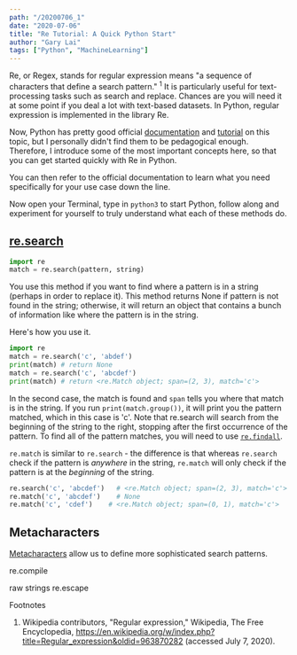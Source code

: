 ```yaml
---
path: "/20200706_1"
date: "2020-07-06"
title: "Re Tutorial: A Quick Python Start"
author: "Gary Lai"
tags: ["Python", "MachineLearning"]
---
```


Re, or Regex, stands for regular expression means "a sequence of characters that define a search pattern." <sup>1</sup> It is particularly useful for text-processing tasks such as search and replace. Chances are you will need it at some point if you deal a lot with text-based datasets. In Python, regular expression is implemented in the library Re.

Now, Python has pretty good official [documentation](https://docs.python.org/3/library/re.html) and [tutorial](https://docs.python.org/3/howto/regex.html) on this topic, but I personally didn't find them to be pedagogical enough. Therefore, I introduce some of the most important concepts here, so that you can get started quickly with Re in Python.

You can then refer to the official documentation to learn what you need specifically for your use case down the line.

Now open your Terminal, type in `python3` to start Python, follow along and experiment for yourself to truly understand what each of these methods do.

## <u>re.search</u>

```python
import re
match = re.search(pattern, string)
```

You use this method if you want to find where a pattern is in a string (perhaps in order to replace it). This method returns None if pattern is not found in the string; otherwise, it will return an object that contains a bunch of information like where the pattern is in the string.

Here's how you use it.

```python
import re
match = re.search('c', 'abdef')
print(match) # return None
match = re.search('c', 'abcdef')
print(match) # return <re.Match object; span=(2, 3), match='c'>
```

In the second case, the match is found and `span` tells you where that match is in the string. If you run `print(match.group())`, it will print you the pattern matched, which in this case is 'c'. Note that re.search will search from the beginning of the string to the right, stopping after the first occurrence of the pattern. To find all of the pattern matches, you will need to use <u>[`re.findall`](https://docs.python.org/3/library/re.html#re.findall)</u>.

`re.match` is similar to `re.search` - the difference is that whereas `re.search` check if the pattern is _anywhere_ in the string, `re.match` will only check if the pattern is at the _beginning_ of the string.

```python
re.search('c', 'abcdef')   # <re.Match object; span=(2, 3), match='c'>
re.match('c', 'abcdef')    # None
re.match('c', 'cdef')    # <re.Match object; span=(0, 1), match='c'>
```

## Metacharacters

[Metacharacters](https://docs.python.org/3/howto/regex.html#more-metacharacters) allow us to define more sophisticated search patterns.

re.compile

raw strings
re.escape

Footnotes

1. Wikipedia contributors, "Regular expression," Wikipedia, The Free Encyclopedia, https://en.wikipedia.org/w/index.php?title=Regular_expression&oldid=963870282 (accessed July 7, 2020).
